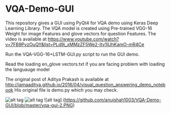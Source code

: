 # VQA-Demo-GUI
This repository gives a GUI  using PyQt4 for VQA demo using Keras Deep Learning Library. The VQA model is created using Pre-trained VGG-16 Weight for image Features and glove vectors for question Features. The video is available at https://www.youtube.com/watch?v=7FB9PvzOuQY&list=PLd9i_xMMzZF5We2-Itv1IUhKamO-mR4Ce

Run the VQA-VGG-16+LSTM-GUI.py script to run the GUI demo.

Read the loading en_glove vectors.txt if you are facing problem with loading the languauge model

The original post of Aditya Prakash is available at http://iamaaditya.github.io/2016/04/visual_question_answering_demo_notebook
His original file is demo.py which you may check.

![alt tag](https://github.com/anujshah1003/VQA-Demo-GUI/blob/master/vqa_GUI-1.PNG) ![alt tag](https://github.com/anujshah1003/VQA-Demo-GUI/blob/master/vqa-gui-1_2.PNG) ![alt tag] (https://github.com/anujshah1003/VQA-Demo-GUI/blob/master/vqa-gui-2.PNG)

